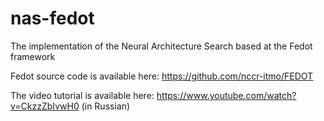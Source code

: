 # nas-fedot
The implementation of the Neural Architecture Search based at the Fedot framework

Fedot source code is available here: https://github.com/nccr-itmo/FEDOT

The video tutorial is available here: https://www.youtube.com/watch?v=CkzzZbIvwH0 (in Russian)

